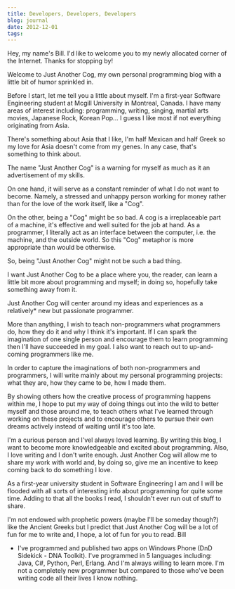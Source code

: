 ```yaml
---
title: Developers, Developers, Developers
blog: journal
date: 2012-12-01
tags:
---
```

Hey, my name's Bill. I'd like to welcome you to my newly allocated corner of the Internet. Thanks for stopping by!

Welcome to Just Another Cog, my own personal programming blog with a little bit of humor sprinkled in.

Before I start, let me tell you a little about myself. I'm a first-year Software Engineering student at Mcgill University in Montreal, Canada. I have many areas of interest including: programming, writing, singing, martial arts movies, Japanese Rock, Korean Pop... I guess I like most if not everything originating from Asia.

There's something about Asia that I like, I'm half Mexican and half Greek so my love for Asia doesn't come from my genes. In any case, that's something to think about.

The name "Just Another Cog" is a warning for myself as much as it an advertisement of my skills.

On one hand, it will serve as a constant reminder of what I do not want to become. Namely, a stressed and unhappy person working for money rather than for the love of the work itself, like a "Cog".

On the other, being a "Cog" might be so bad. A cog is a irreplaceable part of a machine, it's effective and well suited for the job at hand. As a programmer, I literally act as an interface between the computer, i.e. the machine, and the outside world. So this "Cog" metaphor is more appropriate than would be otherwise.

So, being "Just Another Cog" might not be such a bad thing.

I want Just Another Cog to be a place where you, the reader, can learn a little bit more about programming and myself; in doing so, hopefully take something away from it.

Just Another Cog will center around my ideas and experiences as a relatively* new but passionate programmer.

More than anything, I wish to teach non-programmers what programmers do, how they do it and why I think it's important. If I can spark the imagination of one single person and encourage them to learn programming then I'll have succeeded in my goal. I also want to reach out to up-and-coming programmers like me.

In order to capture the imaginations of both non-programmers and programmers, I will write mainly about my personal programming projects: what they are, how they came to be, how I made them.

By showing others how the creative process of programming happens within me, I hope to put my way of doing things out into the wild to better myself and those around me, to teach others what I've learned through working on these projects and to encourage others to pursue their own dreams actively instead of waiting until it's too late.

I'm a curious person and I'vel always loved learning. By writing this blog, I want to become more knowledgeable and excited about programming. Also, I love writing and I don't write enough. Just Another Cog will allow me to share my work with world and, by doing so, give me an incentive to keep coming back to do something I love.

As a first-year university student in Software Engineering I am and I will be flooded with all sorts of interesting info about programming for quite some time. Adding to that all the books I read, I shouldn't ever run out of stuff to share.

I'm not endowed with prophetic powers (maybe I'll be someday though?) like the Ancient Greeks but I predict that Just Another Cog will be a lot of fun for me to write and, I hope, a lot of fun for you to read.
Bill

* I've programmed and published two apps on Windows Phone (DnD Sidekick - DNA Toolkit). I've programmed in 5 languages including: Java, C#, Python, Perl, Erlang. And I'm always willing to learn more. I'm not a completely new programmer but compared to those who've been writing code all their lives I know nothing.
